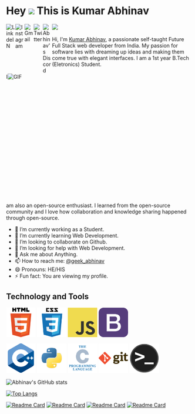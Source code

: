 # Hey <img src="https://media.giphy.com/media/hvRJCLFzcasrR4ia7z/giphy.gif" width="35px"> This is Kumar Abhinav 

<a target="_blank" href="https://www.linkedin.com/in/kumar-abhinav-596b27188/">
  <img align="left" alt="LinkdeIN" width="25px" src="https://cdn.jsdelivr.net/npm/simple-icons@v3/icons/linkedin.svg" />
</a>
<!--
<a target="_blank" href="">
  <img align="left" alt="Whatsapp" width="25px" src="https://cdn.jsdelivr.net/npm/simple-icons@v3/icons/whatsapp.svg" />
  -->
</a>
<a target="_blank" href="https://www.instagram.com/_i_abhi.nav/">
  <img align="left" alt="Instagram" width="25px" src="https://cdn.jsdelivr.net/npm/simple-icons@v3/icons/instagram.svg" />
</a>
<!--
<a target="_blank" href="">
  <img align="left" alt="Devto" width="25px" src="https://cdn.jsdelivr.net/npm/simple-icons@v3/icons/dev-dot-to.svg" />
    -->
</a>
<a target="_blank" href="mailto:abhinavabhinav26012002@gmail.com">
  <img align="left" alt="Gmail" width="25px" src="https://cdn.jsdelivr.net/npm/simple-icons@v3/icons/gmail.svg" />
</a>
<a target="_blank" href="https://twitter.com/geek_abhinav">
  <img align="left" alt="Twitter" width="25px" src="https://cdn.jsdelivr.net/npm/simple-icons@v3/icons/twitter.svg" />
</a>
<a href="">
  <img align="left" alt="Abhinav's Discord" width="25px" src="https://raw.githubusercontent.com/peterthehan/peterthehan/master/assets/discord.svg" />
  </a>

![](https://visitor-badge.glitch.me/badge?page_id=gekabhinav007.geekabhinav007)


<img align="right" alt="GIF" src="https://github.com/abhisheknaiidu/abhisheknaiidu/blob/master/code.gif?raw=true" width="500" height="350" /> 


Hi, I'm [Kumar Abhinav](https://geekabhinav007.github.io/www/), a passionate self-taught Future Full Stack web developer from India. My passion for software lies with dreaming up ideas and making them come true with elegant interfaces. I am a 1st year B.Tech (Eletronics) Student.

I am also an open-source enthusiast. I learned from the open-source community and I love how collaboration and knowledge sharing happened through open-source.

- 🔭 I’m currently working as a Student.
- 🌱 I’m currently learning Web Development.
- 👯 I’m looking to collaborate on Github. 
- 🤔 I’m looking for help with Web Development.
- 💬 Ask me about Anything.
- 📫 How to reach me: [@geek_abhinav](https://twitter.com/geek_abhinav)
- 😄 Pronouns: HE/HIS
- ⚡ Fun fact: You are viewing my profile.

## Technology and Tools 

<code><img height="80" src="https://raw.githubusercontent.com/github/explore/80688e429a7d4ef2fca1e82350fe8e3517d3494d/topics/html/html.png"></code>
<code><img height="80" src="https://raw.githubusercontent.com/github/explore/80688e429a7d4ef2fca1e82350fe8e3517d3494d/topics/css/css.png"></code>
<code><img height="80" src="https://raw.githubusercontent.com/github/explore/80688e429a7d4ef2fca1e82350fe8e3517d3494d/topics/javascript/javascript.png"></code>
<code><img height="80" src="https://raw.githubusercontent.com/github/explore/80688e429a7d4ef2fca1e82350fe8e3517d3494d/topics/bootstrap/bootstrap.png"></code>

<code><img height="80" src="https://raw.githubusercontent.com/github/explore/80688e429a7d4ef2fca1e82350fe8e3517d3494d/topics/cpp/cpp.png"></code>
<code><img height="80" src="https://raw.githubusercontent.com/github/explore/80688e429a7d4ef2fca1e82350fe8e3517d3494d/topics/python/python.png"></code>
<code><img height="80" src="https://raw.githubusercontent.com/github/explore/80688e429a7d4ef2fca1e82350fe8e3517d3494d/topics/c/c.png"></code>
<code><img height="80" src="https://raw.githubusercontent.com/github/explore/80688e429a7d4ef2fca1e82350fe8e3517d3494d/topics/git/git.png"></code>
<code><img height="80" src="https://raw.githubusercontent.com/github/explore/80688e429a7d4ef2fca1e82350fe8e3517d3494d/topics/terminal/terminal.png"></code>


![Abhinav's GitHub stats](https://github-readme-stats.vercel.app/api?username=geekabhinav007&show_icons=true&theme=radical)

[![Top Langs](https://github-readme-stats.vercel.app/api/top-langs/?username=geekabhinav007&layout=compact&theme=tokyonight)](https://github.com/gekabhinav007/github-readme-stats)


[![Readme Card](https://github-readme-stats.vercel.app/api/pin/?username=geekabhinav007&repo=web-noobdevelopers&theme=synthwave)](https://github.com/geekabhinav007/github-readme-stats)
[![Readme Card](https://github-readme-stats.vercel.app/api/pin/?username=geekabhinav007&repo=code_C_programming&theme=synthwave)](https://github.com/geekabhinav007/github-readme-stats)
[![Readme Card](https://github-readme-stats.vercel.app/api/pin/?username=geekabhinav007&repo=www&theme=synthwave)](https://github.com/geekabhinav007/github-readme-stats)
[![Readme Card](https://github-readme-stats.vercel.app/api/pin/?username=geekabhinav007&repo=noobdeveloper&theme=synthwave)](https://github.com/geekabhinav007/github-readme-stats)


<!--
[![Geekabhinav's wakatime stats](https://github-readme-stats.vercel.app/api/wakatime?username=geekabhinav007)](https://github.com/geekabhinav007/github-readme-stats)

![Anurag's GitHub stats](https://github-readme-stats.vercel.app/api?username=geekabhinav007&show_icons=true)

[![willianrod's wakatime stats](https://github-readme-stats.vercel.app/api/wakatime?username=geekabhinav007)](https://github.com/anuraghazra/github-readme-stats)
-->

